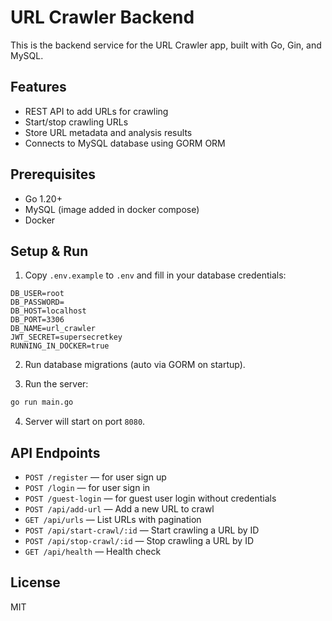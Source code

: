 # URL Crawler Backend

This is the backend service for the URL Crawler app, built with Go, Gin, and MySQL.

## Features

- REST API to add URLs for crawling
- Start/stop crawling URLs
- Store URL metadata and analysis results
- Connects to MySQL database using GORM ORM

## Prerequisites

- Go 1.20+
- MySQL (image added in docker compose)
- Docker

## Setup & Run

1. Copy `.env.example` to `.env` and fill in your database credentials:

```
DB_USER=root
DB_PASSWORD=
DB_HOST=localhost
DB_PORT=3306
DB_NAME=url_crawler
JWT_SECRET=supersecretkey
RUNNING_IN_DOCKER=true

```

2. Run database migrations (auto via GORM on startup).

3. Run the server:

```bash
go run main.go
```

4. Server will start on port `8080`.

## API Endpoints

- `POST /register` — for user sign up
- `POST /login` — for user sign in
- `POST /guest-login` — for guest user login without credentials
- `POST /api/add-url` — Add a new URL to crawl
- `GET /api/urls` — List URLs with pagination
- `POST /api/start-crawl/:id` — Start crawling a URL by ID
- `POST /api/stop-crawl/:id` — Stop crawling a URL by ID
- `GET /api/health` — Health check

## License

MIT
